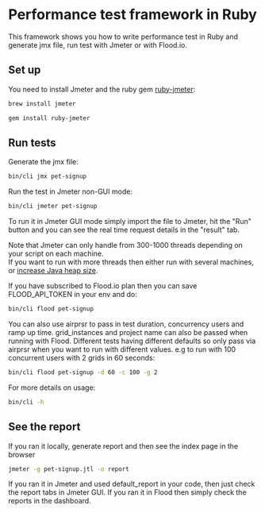 # Performance test framework in Ruby
This framework shows you how to write performance test in Ruby and generate jmx file, run test with Jmeter or with Flood.io.

## Set up
You need to install Jmeter and the ruby gem [ruby-jmeter](https://github.com/flood-io/ruby-jmeter):
```sh
brew install jmeter
```
```sh
gem install ruby-jmeter
```

## Run tests
Generate the jmx file:
```sh
bin/cli jmx pet-signup
```
Run the test in Jmeter non-GUI mode:
```sh
bin/cli jmeter pet-signup
```
To run it in Jmeter GUI mode simply import the file to Jmeter, hit the "Run" button and you can see the real time request details in the "result" tab.

Note that Jmeter can only handle from 300-1000 threads depending on your script on each machine. <br />
If you want to run with more threads then either run with several machines, or [increase Java heap size](https://stackoverflow.com/questions/2286750/jmeter-outofmemoryerror).<br />

If you have subscribed to Flood.io plan then you can save FLOOD_API_TOKEN in your env and do:
```sh
bin/cli flood pet-signup
```

You can also use airprsr to pass in test duration, concurrency users and ramp up time. grid_instances and project name can also be passed when running with Flood. Different tests having different defaults so only pass via airprsr when you want to run with different values. e.g to run with 100 concurrent users with 2 grids in 60 seconds:
```sh
bin/cli flood pet-signup -d 60 -c 100 -g 2
```
For more details on usage:
```sh
bin/cli -h
```

## See the report
If you ran it locally, generate report and then see the index page in the browser
```sh
jmeter -g pet-signup.jtl -o report
```
If you ran it in Jmeter and used default_report in your code, then just check the report tabs in Jmeter GUI.
If you ran it in Flood then simply check the reports in the dashboard.
